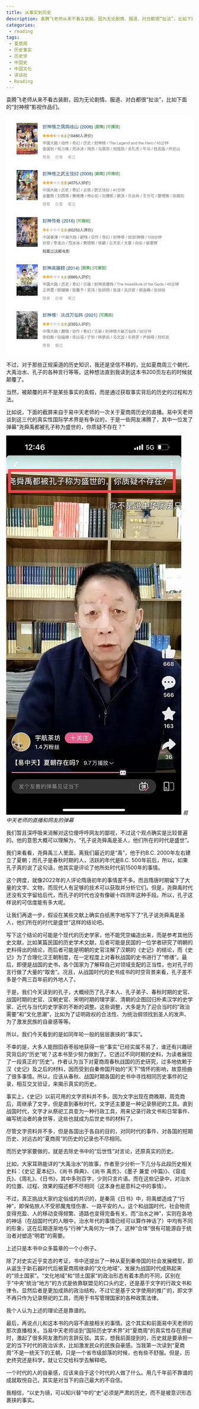 ```yaml
---
title: 从事实到历史
description: 袁腾飞老师从来不看古装剧，因为无论剧情、服道、对白都很“扯淡”，比如下面的“封神榜”影视作品们。
categories:
 - reading
tags:
 - 夏商周 
 - 历史事实  
 - 历史学 
 - 中国史
 - 中国文化
 - 讲谈社 
 - Reading
---
```


袁腾飞老师从来不看古装剧，因为无论剧情、服道、对白都很“扯淡”，比如下面的“封神榜”影视作品们。

<!--more-->

![image](/images/historical_tv_shows.webp)

不过，对于那些正规渠道的历史知识，我还是坚信不移的，比如夏商周三个朝代、大禹治水、孔子的各种言行等等。这种想法直到我读到这本书200页左右的时候就颠覆了。

当然，被颠覆的并不是某些事实的真假，而是通过获取事实背后的历史的过程和方法。

比如说，下面的截屏来自于易中天老师的一次关于夏商周历史的直播。易中天老师谈到这三代的真实性国际学术界是有争议的，于是一些网友沸腾了，其中一位发了弹幕“尧舜禹都被孔子称为盛世的，你质疑不存在？”

![image](/images/screenshot_yi_zhong_tian.webp)
*易中天老师的直播和网友的弹幕*


我们暂且深呼吸来消解对这位傻呼呼网友的鄙视，不过这个观点确实是比较普遍的。他的意思大概可以理解为，“孔子说尧舜禹是圣人，他们所在的时代是盛世”。

我们来看看，尧舜禹三人里面，离我们最近的是“禹”，他于约B.C. 2000年左右建立了夏朝；而孔子是春秋时期的人，活跃的年代是B.C. 500年前后，所以，如果孔子真的说了这句话，他其实是评论了他所处时代前1500年的事情。

这个跨度，就像2022年的人评论隋唐初年的事情差不多。而且隋唐时期留下了大量的文字、文物，而现代人有足够的技术可以获取并分析它们。但是，尧舜禹时代还没有文字留给后代，而孔子的时代也没有像碳十四测年这种手段。所以，孔子这样说的可信度能有多大呢。

让我们再退一步，假设在某些文献上确实白纸黑字地写下了“孔子说尧舜禹是圣人，他们所在的时代是盛世”这样的结论吧。

写下这个结论的可能是个现代的历史学家，他不能凭空编造出来，而是参考其他历史文献，比如某篇民国的历史学术文献，后者可能是民国的一位学者研究了明朝的史料得出的结论，而后者可能是明朝的史官注解了汉朝的《史记》的结论，而《史记》为了合理化汉王朝制度，在一定程度上对春秋战国的史书进行了“修缮”。最后，即便是战国的史书，各个国家为了解释自己对领域支配的正当性，也对孔子的言行做了大量的“取舍”。况且，从战国时代的史书成书的时空背景来看，孔子差不多是个两三百年前的外地人了。

于是，我们今天读到的孔子，大概经历了孔子本人、孔子弟子、春秋时期的史官、战国时期的史官、汉朝史官、宋明时期的理学家、清朝的企图回归朴素汉学的史学家、近代与当代的史学家的不断的调整。这些调整，大多是为了迎合当时的“政治需要”和“文化思潮”，比如为了证明政权的合法性、为统治纲领找到圣人的发声、为了激发民族的自豪感等等。

所以，我们今天看到的是如同年轮一般的层层裹挟的“事实”。

不幸的是，大多人能囫囵吞枣般地获得一些“事实”已经实属不易了，谁还有兴趣研究背后的“历史”呢？这本书至少努力做到了。它透过不同时期的史料，为读者展现了一段真正的“历史”。作者认为当下对夏商周春秋战国的历史研究，过多地依赖于汉《史记》及之后的材料，因而受到自秦帝国开始的“天下”情怀的影响，故意扭曲了很多事情。所以，应该从春秋、战国时期各国的史书中寻找相同历史事件的记录，相互交叉验证，来揭示真实的历史。

事实上，《史记》以前可用的文字资料并不多。因为文字出现在商晚期，周克商后，周继承了文字，但是直到春秋时代，文字还主要是一种记录祭祀的工具。直到战国时代，文字才从祭祀工具变为一种行政工具，用来记录行政文书和日常事件、编写统治者的身世等，这些也就成为后世史书的材料了。

尽管文字资料并不多，但是各国出于各自的目的，对同时代的事件、对各国的短期历史、对远古的“夏商周”的历史的记录也不尽相同。

而历史学家要做的，就是去除史书中的“后世性”对言论，还原真实的历史。

比如，大家耳熟能详的“大禹治水”的故事，作者至少分析一下几分与此段历史相关史料：《史记 夏本纪》、《尚书 舜典》、《尚书 禹贡》、《墨子 兼爱 (中篇)》、《容成氏》、《周礼》、《日书》，其中多则百字，少则只言片语。而在这些记录中，对治水的位置、过程、效果的描述都不尽相同（这本身也是意料之中的事情）。

不过，真正挑战大家约定俗成的共识的，是秦简《日书》中，将禹塑造成了“行神”，即保佑旅人不受邪魔鬼怪伤害、一路平安的人。这个和战国时代，社会物资变得充盈、人的移动变得频繁、道路也变得完备有关。而“治水之神”，实则在各地的神话（在战国时代的人眼中，治水年代的事情已经可以算作神话了）中均有不同的形象，这在后期逐渐地与“行神”大禹何为一体了。这种“合体”很有可能源自于统治者对塑造“明君”的需要。

上述只是本书中众多篇章的一个小例子。

除了对史实近乎变态的考证，书中还提出了一种从夏到秦帝国的社会发展模型，即从诞生于新石器时代后被夏商周继承的“文化地域”，发展为战国时代成熟起来的“领土国家”。“文化地域”和“领土国家”的政治形态有着本质的不同，区别在于“中央”统治“地方”的方式是依靠联盟见的口头约定，还是基于文字的行政文书和律令。显然后者是更加成熟的政治结构，不过它是基于文字使用的推广的，即文字不再只作为记录祭祀的工具，而用于书写管理国家的各种政策法律。

我个人认为上述的理论还是靠谱的。

最后，再说点儿和这本书的内容不直接相关的事情。这个其实和前面易中天老师的那次直播相关。当易中天老师谈到“国际历史学术界”对“夏商周”的真实性存在质疑时，激起了很多网友激烈的言辞反驳。其实，想我前面提到的，历史就是要承担一定的当下时代的政治诉求，比如激发民众的民族自豪感。当我第一次读到“夏商周”不是一统天下的王朝，只是一个省市级部落的时候，也有些不舒服。但是，历史终究还是科学，就让它交给科学去解释吧。

一个时代的人的自豪感，应该来自于这个时代的人做了什么。用几千年前不靠谱的成就取悦自己，其实是对当下的自己最大的不自信。

我相信，“以史为镜，可以知兴替”中的“史”必须是严肃的历史，而不是被意识形态裹挟的事实。



